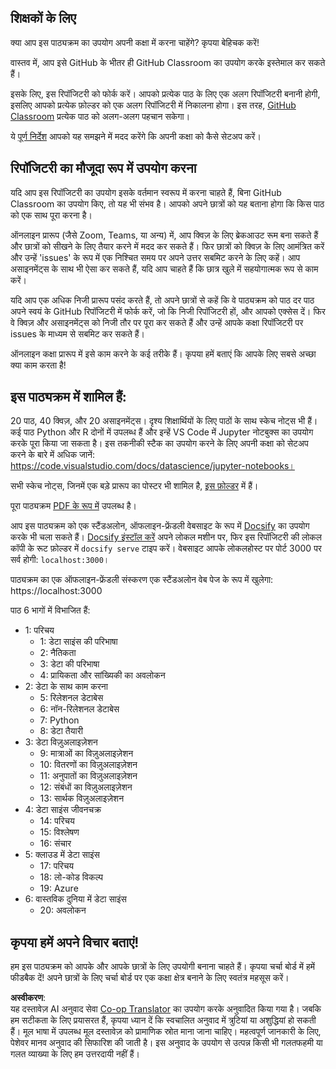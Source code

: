 <!--
CO_OP_TRANSLATOR_METADATA:
{
  "original_hash": "87f157ea00d36c1d12c14390d9852b50",
  "translation_date": "2025-08-24T20:49:08+00:00",
  "source_file": "for-teachers.md",
  "language_code": "hi"
}
-->
## शिक्षकों के लिए

क्या आप इस पाठ्यक्रम का उपयोग अपनी कक्षा में करना चाहेंगे? कृपया बेहिचक करें!

वास्तव में, आप इसे GitHub के भीतर ही GitHub Classroom का उपयोग करके इस्तेमाल कर सकते हैं।

इसके लिए, इस रिपॉजिटरी को फोर्क करें। आपको प्रत्येक पाठ के लिए एक अलग रिपॉजिटरी बनानी होगी, इसलिए आपको प्रत्येक फ़ोल्डर को एक अलग रिपॉजिटरी में निकालना होगा। इस तरह, [GitHub Classroom](https://classroom.github.com/classrooms) प्रत्येक पाठ को अलग-अलग पहचान सकेगा।

ये [पूर्ण निर्देश](https://github.blog/2020-03-18-set-up-your-digital-classroom-with-github-classroom/) आपको यह समझने में मदद करेंगे कि अपनी कक्षा को कैसे सेटअप करें।

## रिपॉजिटरी का मौजूदा रूप में उपयोग करना

यदि आप इस रिपॉजिटरी का उपयोग इसके वर्तमान स्वरूप में करना चाहते हैं, बिना GitHub Classroom का उपयोग किए, तो यह भी संभव है। आपको अपने छात्रों को यह बताना होगा कि किस पाठ को एक साथ पूरा करना है।

ऑनलाइन प्रारूप (जैसे Zoom, Teams, या अन्य) में, आप क्विज़ के लिए ब्रेकआउट रूम बना सकते हैं और छात्रों को सीखने के लिए तैयार करने में मदद कर सकते हैं। फिर छात्रों को क्विज़ के लिए आमंत्रित करें और उन्हें 'issues' के रूप में एक निश्चित समय पर अपने उत्तर सबमिट करने के लिए कहें। आप असाइनमेंट्स के साथ भी ऐसा कर सकते हैं, यदि आप चाहते हैं कि छात्र खुले में सहयोगात्मक रूप से काम करें।

यदि आप एक अधिक निजी प्रारूप पसंद करते हैं, तो अपने छात्रों से कहें कि वे पाठ्यक्रम को पाठ दर पाठ अपने स्वयं के GitHub रिपॉजिटरी में फोर्क करें, जो कि निजी रिपॉजिटरी हों, और आपको एक्सेस दें। फिर वे क्विज़ और असाइनमेंट्स को निजी तौर पर पूरा कर सकते हैं और उन्हें आपके कक्षा रिपॉजिटरी पर issues के माध्यम से सबमिट कर सकते हैं।

ऑनलाइन कक्षा प्रारूप में इसे काम करने के कई तरीके हैं। कृपया हमें बताएं कि आपके लिए सबसे अच्छा क्या काम करता है!

## इस पाठ्यक्रम में शामिल हैं:

20 पाठ, 40 क्विज़, और 20 असाइनमेंट्स। दृश्य शिक्षार्थियों के लिए पाठों के साथ स्केच नोट्स भी हैं। कई पाठ Python और R दोनों में उपलब्ध हैं और इन्हें VS Code में Jupyter नोटबुक्स का उपयोग करके पूरा किया जा सकता है। इस तकनीकी स्टैक का उपयोग करने के लिए अपनी कक्षा को सेटअप करने के बारे में अधिक जानें: https://code.visualstudio.com/docs/datascience/jupyter-notebooks।

सभी स्केच नोट्स, जिनमें एक बड़े प्रारूप का पोस्टर भी शामिल है, [इस फ़ोल्डर](../../sketchnotes) में हैं।

पूरा पाठ्यक्रम [PDF के रूप में](../../pdf/readme.pdf) उपलब्ध है।

आप इस पाठ्यक्रम को एक स्टैंडअलोन, ऑफलाइन-फ्रेंडली वेबसाइट के रूप में [Docsify](https://docsify.js.org/#/) का उपयोग करके भी चला सकते हैं। [Docsify इंस्टॉल करें](https://docsify.js.org/#/quickstart) अपने लोकल मशीन पर, फिर इस रिपॉजिटरी की लोकल कॉपी के रूट फ़ोल्डर में `docsify serve` टाइप करें। वेबसाइट आपके लोकलहोस्ट पर पोर्ट 3000 पर सर्व होगी: `localhost:3000`।

पाठ्यक्रम का एक ऑफलाइन-फ्रेंडली संस्करण एक स्टैंडअलोन वेब पेज के रूप में खुलेगा: https://localhost:3000

पाठ 6 भागों में विभाजित हैं:

- 1: परिचय
    - 1: डेटा साइंस की परिभाषा
    - 2: नैतिकता
    - 3: डेटा की परिभाषा
    - 4: प्रायिकता और सांख्यिकी का अवलोकन
- 2: डेटा के साथ काम करना
    - 5: रिलेशनल डेटाबेस
    - 6: नॉन-रिलेशनल डेटाबेस
    - 7: Python
    - 8: डेटा तैयारी
- 3: डेटा विज़ुअलाइज़ेशन
    - 9: मात्राओं का विज़ुअलाइज़ेशन
    - 10: वितरणों का विज़ुअलाइज़ेशन
    - 11: अनुपातों का विज़ुअलाइज़ेशन
    - 12: संबंधों का विज़ुअलाइज़ेशन
    - 13: सार्थक विज़ुअलाइज़ेशन
- 4: डेटा साइंस जीवनचक्र
    - 14: परिचय
    - 15: विश्लेषण
    - 16: संचार
- 5: क्लाउड में डेटा साइंस
    - 17: परिचय
    - 18: लो-कोड विकल्प
    - 19: Azure
- 6: वास्तविक दुनिया में डेटा साइंस
    - 20: अवलोकन

## कृपया हमें अपने विचार बताएं!

हम इस पाठ्यक्रम को आपके और आपके छात्रों के लिए उपयोगी बनाना चाहते हैं। कृपया चर्चा बोर्ड में हमें फीडबैक दें! अपने छात्रों के लिए चर्चा बोर्ड पर एक कक्षा क्षेत्र बनाने के लिए स्वतंत्र महसूस करें।

**अस्वीकरण**:  
यह दस्तावेज़ AI अनुवाद सेवा [Co-op Translator](https://github.com/Azure/co-op-translator) का उपयोग करके अनुवादित किया गया है। जबकि हम सटीकता के लिए प्रयासरत हैं, कृपया ध्यान दें कि स्वचालित अनुवाद में त्रुटियां या अशुद्धियां हो सकती हैं। मूल भाषा में उपलब्ध मूल दस्तावेज़ को प्रामाणिक स्रोत माना जाना चाहिए। महत्वपूर्ण जानकारी के लिए, पेशेवर मानव अनुवाद की सिफारिश की जाती है। इस अनुवाद के उपयोग से उत्पन्न किसी भी गलतफहमी या गलत व्याख्या के लिए हम उत्तरदायी नहीं हैं।